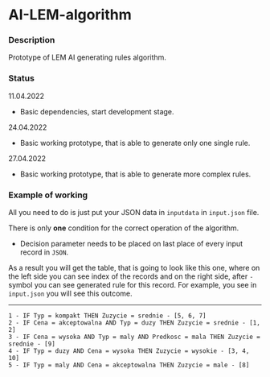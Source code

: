 # AI-LEM-algorithm


### Description
Prototype of LEM AI generating rules algorithm.

### Status

11.04.2022
- Basic dependencies, start development stage.

24.04.2022
- Basic working prototype, that is able to generate only one single rule.

27.04.2022
- Basic working prototype, that is able to generate more complex rules.

### Example of working

All you need to do is just put your JSON data in `inputdata` in `input.json` file.

There is only **one** condition for the correct operation of the algorithm.

- Decision parameter needs to be placed on last place of every input record in `JSON`.

As a result you will get the table, that is going to look like this one,
where on the left side you can see index of the records and on the right side, after `-` symbol
you can see generated rule for this record. For example, you see in `input.json` you will see
this outcome.

---

```
1 - IF Typ = kompakt THEN Zuzycie = srednie - [5, 6, 7]
2 - IF Cena = akceptowalna AND Typ = duzy THEN Zuzycie = srednie - [1, 2]
3 - IF Cena = wysoka AND Typ = maly AND Predkosc = mala THEN Zuzycie = srednie - [9]
4 - IF Typ = duzy AND Cena = wysoka THEN Zuzycie = wysokie - [3, 4, 10]
5 - IF Typ = maly AND Cena = akceptowalna THEN Zuzycie = male - [8]
```